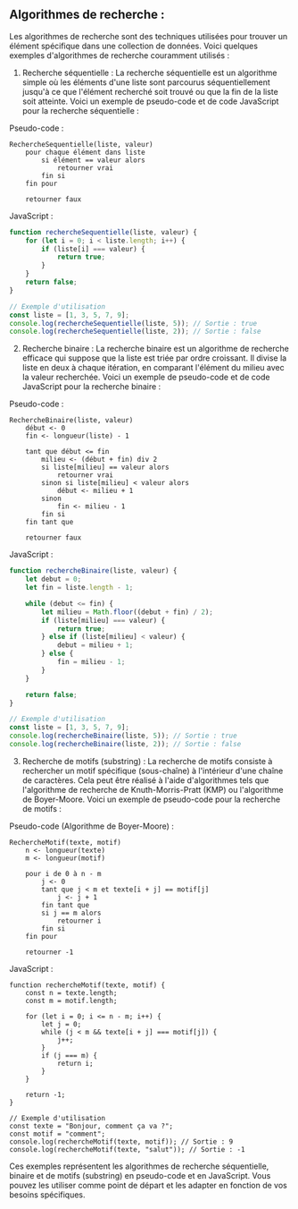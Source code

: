 ## **Algorithmes de recherche :**

Les algorithmes de recherche sont des techniques utilisées pour trouver un élément spécifique dans une collection de données. Voici quelques exemples d'algorithmes de recherche couramment utilisés :



1. Recherche séquentielle :
La recherche séquentielle est un algorithme simple où les éléments d'une liste sont parcourus séquentiellement jusqu'à ce que l'élément recherché soit trouvé ou que la fin de la liste soit atteinte. Voici un exemple de pseudo-code et de code JavaScript pour la recherche séquentielle :

Pseudo-code :
```
RechercheSequentielle(liste, valeur)
    pour chaque élément dans liste
        si élément == valeur alors
            retourner vrai
        fin si
    fin pour

    retourner faux
```

JavaScript :
```javascript
function rechercheSequentielle(liste, valeur) {
    for (let i = 0; i < liste.length; i++) {
        if (liste[i] === valeur) {
            return true;
        }
    }
    return false;
}

// Exemple d'utilisation
const liste = [1, 3, 5, 7, 9];
console.log(rechercheSequentielle(liste, 5)); // Sortie : true
console.log(rechercheSequentielle(liste, 2)); // Sortie : false
```

2. Recherche binaire :
La recherche binaire est un algorithme de recherche efficace qui suppose que la liste est triée par ordre croissant. Il divise la liste en deux à chaque itération, en comparant l'élément du milieu avec la valeur recherchée. Voici un exemple de pseudo-code et de code JavaScript pour la recherche binaire :

Pseudo-code :
```
RechercheBinaire(liste, valeur)
    début <- 0
    fin <- longueur(liste) - 1

    tant que début <= fin
        milieu <- (début + fin) div 2
        si liste[milieu] == valeur alors
            retourner vrai
        sinon si liste[milieu] < valeur alors
            début <- milieu + 1
        sinon
            fin <- milieu - 1
        fin si
    fin tant que

    retourner faux
```

JavaScript :
```javascript
function rechercheBinaire(liste, valeur) {
    let debut = 0;
    let fin = liste.length - 1;

    while (debut <= fin) {
        let milieu = Math.floor((debut + fin) / 2);
        if (liste[milieu] === valeur) {
            return true;
        } else if (liste[milieu] < valeur) {
            debut = milieu + 1;
        } else {
            fin = milieu - 1;
        }
    }

    return false;
}

// Exemple d'utilisation
const liste = [1, 3, 5, 7, 9];
console.log(rechercheBinaire(liste, 5)); // Sortie : true
console.log(rechercheBinaire(liste, 2)); // Sortie : false
```

3. Recherche de motifs (substring) :
La recherche de motifs consiste à rechercher un motif spécifique (sous-chaîne) à l'intérieur d'une chaîne de caractères. Cela peut être réalisé à l'aide d'algorithmes tels que l'algorithme de recherche de Knuth-Morris-Pratt (KMP) ou l'algorithme de Boyer-Moore. Voici un exemple de pseudo-code pour la recherche de motifs :

Pseudo-code (Algorithme de Boyer-Moore) :
```
RechercheMotif(texte, motif)
    n <- longueur(texte)
    m <- longueur(motif)

    pour i de 0 à n - m
        j <- 0
        tant que j < m et texte[i + j] == motif[j]
            j <- j + 1
        fin tant que
        si j == m alors
            retourner i
        fin si
    fin pour

    retourner -1

```
JavaScript :
```
function rechercheMotif(texte, motif) {
    const n = texte.length;
    const m = motif.length;

    for (let i = 0; i <= n - m; i++) {
        let j = 0;
        while (j < m && texte[i + j] === motif[j]) {
            j++;
        }
        if (j === m) {
            return i;
        }
    }

    return -1;
}

// Exemple d'utilisation
const texte = "Bonjour, comment ça va ?";
const motif = "comment";
console.log(rechercheMotif(texte, motif)); // Sortie : 9
console.log(rechercheMotif(texte, "salut")); // Sortie : -1
```

Ces exemples représentent les algorithmes de recherche séquentielle, binaire et de motifs (substring) en pseudo-code et en JavaScript. Vous pouvez les utiliser comme point de départ et les adapter en fonction de vos besoins spécifiques.

